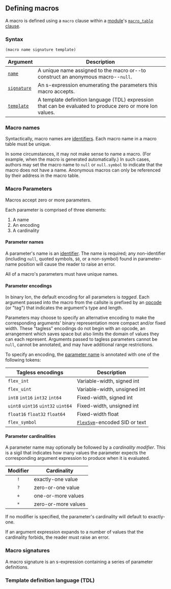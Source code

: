 ## Defining macros

A macro is defined using a `macro` clause within a [module](../modules.md)'s [`macro_table` clause](../modules.md#macro_table).

### Syntax
```ion
(macro name signature template)
```

| Argument                                        | Description                                                                                               |
|-------------------------------------------------|-----------------------------------------------------------------------------------------------------------|
| [`name`](#macro-names)                          | A unique name assigned to the macro or--to construct an anonymous macro--`null`.                          |
| [`signature`](#macro-signatures)                | An s-expression enumerating the parameters this macro accepts.                                            |
| [`template`](#template-definition-language-tdl) | A template definition language (TDL) expression that can be evaluated to produce zero or more Ion values. |

### Macro names

Syntactically, macro names are [identifiers](../modules.md#identifiers). Each macro name in a macro table must be unique.

In some circumstances, it may not make sense to name a macro. (For example, when the macro is generated automatically.) In such cases, authors may set the macro name to `null` or `null.symbol` to indicate that the macro does not have a name. Anonymous macros can only be referenced by their address in the macro table.

### Macro Parameters

Macros accept zero or more parameters.

Each parameter is comprised of three elements:
1. A name
2. An encoding
3. A cardinality

#### Parameter names

A parameter's name is an [identifier](../modules.md#identifiers). The name is required; any non-identifier (including `null`, quoted symbols, `$0`, or a non-symbol) found in parameter-name position will cause the reader to raise an error.

All of a macro's parameters must have unique names.

#### Parameter encodings

In binary Ion, the default encoding for all parameters is _tagged_. Each argument passed into the macro from the callsite is prefixed by an [opcode](../binary/opcodes.md) (or "tag") that indicates the argument's type and length.

Parameters may choose to specify an alternative encoding to make the corresponding arguments' binary representation more compact and/or fixed width. These "tagless" encodings do not begin with an opcode, an arrangement which saves space but also limits the domain of values they can each represent. Arguments passed to tagless parameters cannot be `null`, cannot be annotated, and may have additional range restrictions.

To specify an encoding, the [parameter name](#parameter-names) is annotated with one of the following tokens:

| Tagless encodings                    | Description                                                       |
|--------------------------------------|-------------------------------------------------------------------|
| `flex_int`                           | Variable-width, signed int                                         |
| `flex_uint`                          | Variable-width, unsigned int                                       |
| `int8`  `int16`   `int32`   `int64`  | Fixed-width, signed int                                            |
| `uint8` `uint16`  `uint32`  `uint64` | Fixed-width, unsigned int                                          |
| `float16` `float32` `float64`        | Fixed-width float                                                 |
| `flex_symbol`                        | [`FlexSym`](../binary/primitives/flex_sym.md)-encoded SID or text |


#### Parameter cardinalities

A parameter name may optionally be followed by a _cardinality modifier_. This is a sigil that indicates how many values the parameter expects the corresponding argument expression to produce when it is evaluated.

| Modifier | Cardinality         |
|:--------:|---------------------|
|   `!`    | exactly-one value   |
|   `?`    | zero-or-one value   |
|   `+`    | one-or-more values  |
|   `*`    | zero-or-more values |

If no modifier is specified, the parameter's cardinality will default to exactly-one.

If an argument expression expands to a number of values that the cardinality forbids, the reader must raise an error.

### Macro signatures

A macro signature is an s-expression containing a series of parameter definitions.

### Template definition language (TDL)

<!-- TODO -->